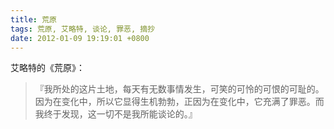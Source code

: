 ```yaml
---
title: 荒原
tags: 荒原, 艾略特, 谈论, 罪恶, 摘抄
date: 2012-01-09 19:19:01 +0800
---
```



艾略特的《荒原》：

> 『我所处的这片土地，每天有无数事情发生，可笑的可怜的可恨的可耻的。因为在变化中，所以它显得生机勃勃，正因为在变化中，它充满了罪恶。而我终于发现，这一切不是我所能谈论的。』

